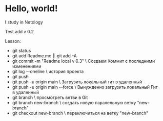 # Hello, world!

I study in Netology

Test add v 0.2

Lesson:
- git status
- git add Readme.md || git add -A
- git commit -m "Readme local v 0.3" \\ Создаем Коммит с последними изменениями
- git log --oneline \\ история проекта
- git push
- git push -u origin main \\ Загрузить локальный гит в удаленный
- git push -u origin main --force \\ Вынужденно загрузить локальный Гит в удаленный
- git branch \\ просмотреть ветви в Git
- git branch new-branch \\ создать новую паралельную ветку "new-branch"
- git checkout new-branch \\ переключиться на ветку "new-branch"